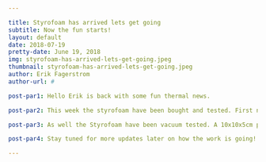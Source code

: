 ```yaml
---

title: Styrofoam has arrived lets get going
subtitle: Now the fun starts!
layout: default
date: 2018-07-19
pretty-date: June 19, 2018
img: styrofoam-has-arrived-lets-get-going.jpeg
thumbnail: styrofoam-has-arrived-lets-get-going.jpeg
author: Erik Fagerstrom
author-url: #

post-par1: Hello Erik is back with some fun thermal news.

post-par2: This week the styrofoam have been bought and tested. First now that the styrofoam is here I can start with manufacturing of the walls. Soon the IPR and what else to work hard and produce something good to present.

post-par3: As well the Styrofoam have been vacuum tested. A 10x10x5cm piece were put in the vacuum test chamber and brought down to 5hPa for 5min. It had not expanded or contracted and that is a good result. One more test will be done for a longer while so we can confirme it works for a long time as well.

post-par4: Stay tuned for more updates later on how the work is going!

---
```

